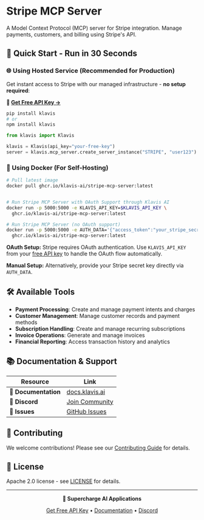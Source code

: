 # Stripe MCP Server

A Model Context Protocol (MCP) server for Stripe integration. Manage payments, customers, and billing using Stripe's API.

## 🚀 Quick Start - Run in 30 Seconds

### 🌐 Using Hosted Service (Recommended for Production)

Get instant access to Stripe with our managed infrastructure - **no setup required**:

**🔗 [Get Free API Key →](https://www.klavis.ai/home/api-keys)**

```bash
pip install klavis
# or
npm install klavis
```

```python
from klavis import Klavis

klavis = Klavis(api_key="your-free-key")
server = klavis.mcp_server.create_server_instance("STRIPE", "user123")
```

### 🐳 Using Docker (For Self-Hosting)

```bash
# Pull latest image
docker pull ghcr.io/klavis-ai/stripe-mcp-server:latest


# Run Stripe MCP Server with OAuth Support through Klavis AI
docker run -p 5000:5000 -e KLAVIS_API_KEY=$KLAVIS_API_KEY \
  ghcr.io/klavis-ai/stripe-mcp-server:latest

# Run Stripe MCP Server (no OAuth support)
docker run -p 5000:5000 -e AUTH_DATA='{"access_token":"your_stripe_secret_key_here"}' \
  ghcr.io/klavis-ai/stripe-mcp-server:latest
```

**OAuth Setup:** Stripe requires OAuth authentication. Use `KLAVIS_API_KEY` from your [free API key](https://www.klavis.ai/home/api-keys) to handle the OAuth flow automatically.

**Manual Setup:** Alternatively, provide your Stripe secret key directly via `AUTH_DATA`.

## 🛠️ Available Tools

- **Payment Processing**: Create and manage payment intents and charges
- **Customer Management**: Manage customer records and payment methods
- **Subscription Handling**: Create and manage recurring subscriptions
- **Invoice Operations**: Generate and manage invoices
- **Financial Reporting**: Access transaction history and analytics

## 📚 Documentation & Support

| Resource | Link |
|----------|------|
| **📖 Documentation** | [docs.klavis.ai](https://docs.klavis.ai) |
| **💬 Discord** | [Join Community](https://discord.gg/p7TuTEcssn) |
| **🐛 Issues** | [GitHub Issues](https://github.com/klavis-ai/klavis/issues) |

## 🤝 Contributing

We welcome contributions! Please see our [Contributing Guide](../../CONTRIBUTING.md) for details.

## 📜 License

Apache 2.0 license - see [LICENSE](../../LICENSE) for details.

---

<div align="center">
  <p><strong>🚀 Supercharge AI Applications </strong></p>
  <p>
    <a href="https://www.klavis.ai">Get Free API Key</a> •
    <a href="https://docs.klavis.ai">Documentation</a> •
    <a href="https://discord.gg/p7TuTEcssn">Discord</a>
  </p>
</div>
